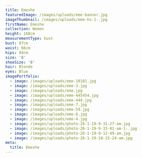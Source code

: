 ```yaml
---
title: Emeshe
featuredImage: /images/uploads/eme-banner.jpg
imageThumbnail: /images/uploads/eme-hs-1-.jpg
firstName: Emeshe
collection: Women
height: 168cm
measurementType: bust
bust: 87cm
waist: 66cm
hips: 94cm
size: '8'
shoeSize: '8'
hair: Blonde
eyes: Blue
imagePortfolio:
  - image: /images/uploads/eme-10101.jpg
  - image: /images/uploads/eme-3.jpg
  - image: /images/uploads/eme.jpg
  - image: /images/uploads/eme-445454.jpg
  - image: /images/uploads/eme-444.jpg
  - image: /images/uploads/eme-7.jpg
  - image: /images/uploads/eme-59.jpg
  - image: /images/uploads/eme-6.jpg
  - image: /images/uploads/eme-4.jpg
  - image: /images/uploads/photo-26-1-19-9-31-27-am.jpg
  - image: /images/uploads/photo-26-1-19-9-33-01-am-1-.jpg
  - image: /images/uploads/photo-26-1-19-9-12-49-am.jpg
  - image: /images/uploads/photo-26-1-19-10-15-24-am.jpg
meta:
  title: Emeshe
---
```


